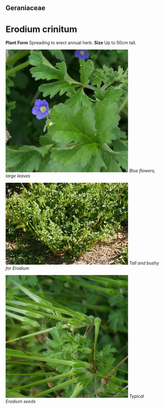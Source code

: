 ## Geraniaceae
# Erodium crinitum

**Plant Form** Spreading to erect annual herb. **Size** Up to 50cm tall.


![Blue flowers, large leaves](61919_P1020598.jpg)
   *Blue flowers, large leaves* 

![Tall and bushy for Erodium](2021_P6840106.jpg)
   *Tall and bushy for Erodium* 

![Typical Erodium seeds](63894_P1031310.jpg)
   *Typical Erodium seeds* 


